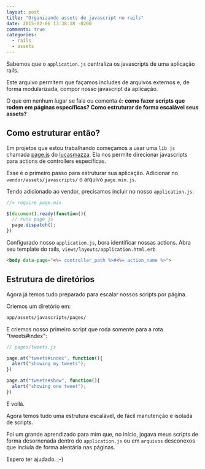 ```yaml
---
layout: post
title: "Organizando assets de javascript no rails"
date: 2015-02-06 13:38:18 -0200
comments: true
categories:
  - rails
  - assets
---
```


Sabemos que o `application.js` centraliza os javascripts
de uma aplicação rails.

Este arquivo permitem que façamos includes de arquivos externos
e, de forma modularizada, compor nosso javascript da aplicação.

O que em nenhum lugar se fala ou comenta é: **como fazer scripts que rodem
em páginas específicas? Como estruturar de forma escalável seus assets?**

## Como estruturar então?

Em projetos que estou trabalhando começamos a usar uma `lib js` chamada
[page.js](https://github.com/lucasmazza/page.js) do [lucasmazza](https://github.com/lucasmazza).
Ela nos permite direcionar javascripts para actions de controllers específicas.

Esse é o primeiro passo para estruturar sua aplicação. Adicionar no
`vendor/assets/javascripts/` o arquivo `page.min.js`.

Tendo adicionado ao vendor, precisamos incluir no nosso `application.js`:

``` javascript
//= require page.min

$(document).ready(function(){
  // runs page js
  page.dispatch();
})
```

Configurado nosso `application.js`, bora identificar nossas actions.
Abra seu template do rails, `views/layouts/application.html.erb`

``` html
<body data-page="<%= controller_path %>#<%= action_name %>">
```

## Estrutura de diretórios

Agora já temos tudo preparado para escalar nossos scripts por página.

Criemos um diretório em:

``` bash
app/assets/javascripts/pages/
```

E criemos nosso primeiro script que roda somente para a rota "tweets#index":

``` javascript
// pages/tweets.js

page.at("tweets#index", function(){
  alert("showing my tweets");
})

page.at("tweets#show", function(){
  alert("showing one tweet");
})
```

E voilá.

Agora temos tudo uma estrutura escalável, de fácil manutenção e isolada de scripts.

Foi um grande aprendizado para mim que, no início, jogava meus scripts de forma
desornenada dentro do `application.js` ou em `arquivos` desconexos que incluía de forma
alentária nas páginas.

Espero ter ajudado. ;-)

